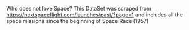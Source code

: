 Who does not love Space?
This DataSet was scraped from https://nextspaceflight.com/launches/past/?page=1 and includes all the space missions since the beginning of Space Race (1957)
